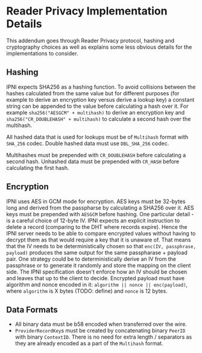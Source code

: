 # Reader Privacy Implementation Details

This addendum goes through Reader Privacy protocol, hashing and cryptography choices as well as explains some less obvious details 
for the implementations to consider.

## Hashing

IPNI expects SHA256 as a hashing function. To avoid collisions between the hashes calculated from the same value but for different purposes (for example
to derive an encryption key versus derive a lookup key) a constant string can be appended to the value before calculating a hash over it. For example
`sha256("AESGCM" + multihash)` to derive an encryption key and `sha256("CR_DOUBLEHASH" + multihash)` to calculate a second hash over the multihash.

All hashed data that is used for lookups must be of `Multihash` format with `SHA_256` codec. Double hashed data must use `DBL_SHA_256` codec.

Multihashes must be prepended with `CR_DOUBLEHASH` before calculating a second hash. Unhashed data must be prepended with `CR_HASH` before calculating the first hash.

## Encryption

IPNI uses AES in GCM mode for encryption. AES keys must be 32-bytes long and derived from the passpharse by calculating a SHA256 over it. AES keys must be prepended with `AESGCM` before hashing.
One particular detail - is a careful choice of 12-byte IV. IPNI expects an explicit instruction to delete a record (comparing to the DHT where records expire).
Hence the IPNI server needs to be able to compare encrypted values without having to decrypt them as that would require a key that it is unaware of.
That means that the IV needs to be deterministically chosen so that `enc(IV, passphrase, payload)` produces the same output for the same 
passpharase + payload pair. One strategy could be to deterministically derive an IV from the passphrase or to generate it randomly and store 
the mapping on the client side. The IPNI specification doesn't enforce how an IV should be chosen and leaves that up to the client to decide. 
Encrypted payload must have algorithm and nonce encoded in it: `algorithm || nonce || enc(payload)`, where `algorithm` is X bytes (TODO: define) and `nonce` is 12 bytes.

## Data Formats

* All binary data must be b58 encoded when transferred over the wire. 
* `ProviderRecordKey`s must be created by concatenating binary `PeerID` with binary `ContextID`. There is no need for extra length / separators as they are
already encoded as a part of the `Multihash` format.